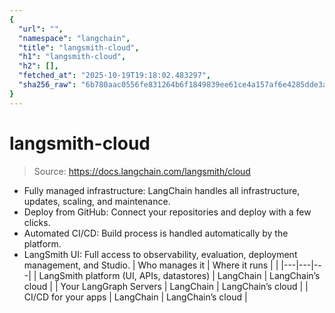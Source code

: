 ```yaml
---
{
  "url": "",
  "namespace": "langchain",
  "title": "langsmith-cloud",
  "h1": "langsmith-cloud",
  "h2": [],
  "fetched_at": "2025-10-19T19:18:02.483297",
  "sha256_raw": "6b780aac0556fe831264b6f1849839ee61ce4a157af6e4285dde3ab0cbd9095a"
}
---
```


# langsmith-cloud

> Source: https://docs.langchain.com/langsmith/cloud

- Fully managed infrastructure: LangChain handles all infrastructure, updates, scaling, and maintenance.
- Deploy from GitHub: Connect your repositories and deploy with a few clicks.
- Automated CI/CD: Build process is handled automatically by the platform.
- LangSmith UI: Full access to observability, evaluation, deployment management, and Studio.
| Who manages it | Where it runs | |
|---|---|---|
| LangSmith platform (UI, APIs, datastores) | LangChain | LangChain’s cloud |
| Your LangGraph Servers | LangChain | LangChain’s cloud |
| CI/CD for your apps | LangChain | LangChain’s cloud |